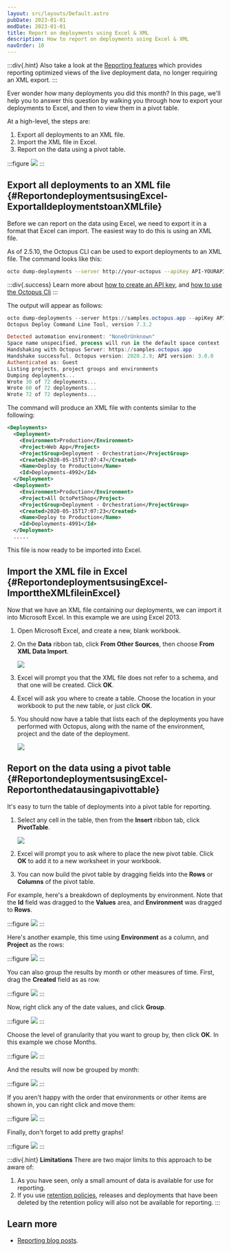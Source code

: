 ```yaml
---
layout: src/layouts/Default.astro
pubDate: 2023-01-01
modDate: 2023-01-01
title: Report on deployments using Excel & XML
description: How to report on deployments using Excel & XML
navOrder: 10
---
```


:::div{.hint}
Also take a look at the [Reporting features](/docs/administration/reporting) which provides reporting optimized views of the live deployment data, no longer requiring an XML export.
:::

Ever wonder how many deployments you did this month? In this page, we'll help you to answer this question by walking you through how to export your deployments to Excel, and then to view them in a pivot table.

At a high-level, the steps are:

1. Export all deployments to an XML file.
2. Import the XML file in Excel.
3. Report on the data using a pivot table.

:::figure
![](/docs/administration/reporting/images/3278122.png)
:::

## Export all deployments to an XML file {#ReportondeploymentsusingExcel-ExportalldeploymentstoanXMLfile}

Before we can report on the data using Excel, we need to export it in a format that Excel can import. The easiest way to do this is using an XML file.

As of 2.5.10, the Octopus CLI can be used to export deployments to an XML file. The command looks like this:

```bash
octo dump-deployments --server http://your-octopus --apiKey API-YOURAPIKEY1234 --filePath=Deployments.xml
```

:::div{.success}
Learn more about [how to create an API key](/docs/octopus-rest-api/how-to-create-an-api-key/), and [how to use the Octopus Cli](/docs/octopus-rest-api/octopus-cli)
:::

The output will appear as follows:

```powershell
octo dump-deployments --server https://samples.octopus.app --apiKey API-GUEST --filepath C:\Development\Deployments.xml
Octopus Deploy Command Line Tool, version 7.3.2

Detected automation environment: "NoneOrUnknown"
Space name unspecified, process will run in the default space context
Handshaking with Octopus Server: https://samples.octopus.app
Handshake successful. Octopus version: 2020.2.9; API version: 3.0.0
Authenticated as: Guest
Listing projects, project groups and environments
Dumping deployments...
Wrote 30 of 72 deployments...
Wrote 60 of 72 deployments...
Wrote 72 of 72 deployments...
```

The command will produce an XML file with contents similar to the following:

```xml
<Deployments>
  <Deployment>
    <Environment>Production</Environment>
    <Project>Web App</Project>
    <ProjectGroup>Deployment - Orchestration</ProjectGroup>
    <Created>2020-05-15T17:07:47</Created>
    <Name>Deploy to Production</Name>
    <Id>Deployments-4992</Id>
  </Deployment>
  <Deployment>
    <Environment>Production</Environment>
    <Project>All OctoPetShop</Project>
    <ProjectGroup>Deployment - Orchestration</ProjectGroup>
    <Created>2020-05-15T17:07:23</Created>
    <Name>Deploy to Production</Name>
    <Id>Deployments-4991</Id>
  </Deployment>
  .....
```

This file is now ready to be imported into Excel.

## Import the XML file in Excel {#ReportondeploymentsusingExcel-ImporttheXMLfileinExcel}

Now that we have an XML file containing our deployments, we can import it into Microsoft Excel. In this example we are using Excel 2013.

1. Open Microsoft Excel, and create a new, blank workbook.
2. On the **Data** ribbon tab, click **From Other Sources**, then choose **From XML Data Import**. 

   ![](/docs/administration/reporting/images/3278132.png)
3. Excel will prompt you that the XML file does not refer to a schema, and that one will be created. Click **OK**.
4. Excel will ask you where to create a table. Choose the location in your workbook to put the new table, or just click **OK**.
5. You should now have a table that lists each of the deployments you have performed with Octopus, along with the name of the environment, project and the date of the deployment. 

   ![](/docs/administration/reporting/images/3278131.png)

## Report on the data using a pivot table {#ReportondeploymentsusingExcel-Reportonthedatausingapivottable}

It's easy to turn the table of deployments into a pivot table for reporting.

1. Select any cell in the table, then from the **Insert** ribbon tab, click **PivotTable**. 

   ![](/docs/administration/reporting/images/3278130.png)

2. Excel will prompt you to ask where to place the new pivot table. Click **OK** to add it to a new worksheet in your workbook.
3. You can now build the pivot table by dragging fields into the **Rows** or **Columns** of the pivot table.

For example, here's a breakdown of deployments by environment. Note that the **Id** field was dragged to the **Values** area, and **Environment** was dragged to **Rows**.

:::figure
![](/docs/administration/reporting/images/3278129.png)
:::

Here's another example, this time using **Environment** as a column, and **Project** as the rows:

:::figure
![](/docs/administration/reporting/images/3278128.png)
:::

You can also group the results by month or other measures of time. First, drag the **Created** field as as row.

:::figure
![](/docs/administration/reporting/images/3278127.png)
:::

Now, right click any of the date values, and click **Group**.

:::figure
![](/docs/administration/reporting/images/3278126.png)
:::

Choose the level of granularity that you want to group by, then click **OK**. In this example we chose Months.

:::figure
![](/docs/administration/reporting/images/3278125.png)
:::

And the results will now be grouped by month:

:::figure
![](/docs/administration/reporting/images/3278124.png)
:::

If you aren't happy with the order that environments or other items are shown in, you can right click and move them:

:::figure
![](/docs/administration/reporting/images/3278123.png)
:::

Finally, don't forget to add pretty graphs!

:::figure
![](/docs/administration/reporting/images/3278122.png)
:::

:::div{.hint}
**Limitations**
There are two major limits to this approach to be aware of:

1. As you have seen, only a small amount of data is available for use for reporting.
2. If you use [retention policies](/docs/administration/retention-policies), releases and deployments that have been deleted by the retention policy will also not be available for reporting.
:::

## Learn more

- [Reporting blog posts](https://yamldoc.liuyan.wang/blog/tag/reporting).
